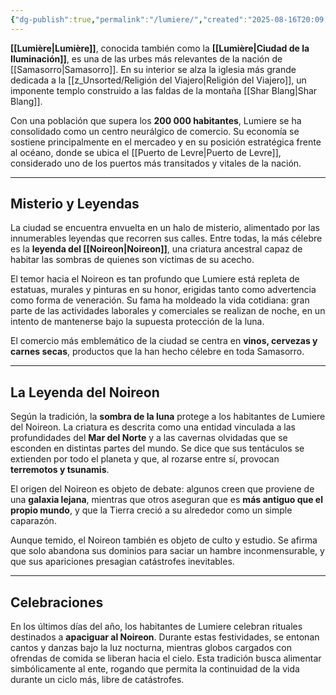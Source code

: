 ```yaml
---
{"dg-publish":true,"permalink":"/lumiere/","created":"2025-08-16T20:09:02.880-06:00","updated":"2025-08-16T20:10:40.000-06:00"}
---
```


**[[Lumière\|Lumière]]**, conocida también como la **[[Lumière\|Ciudad de la Iluminación]]**, es una de las urbes más relevantes de la nación de [[Samasorro\|Samasorro]]. En su interior se alza la iglesia más grande dedicada a la [[z_Unsorted/Religión del Viajero\|Religión del Viajero]], un imponente templo construido a las faldas de la montaña [[Shar Blang\|Shar Blang]].

Con una población que supera los **200 000 habitantes**, Lumiere se ha consolidado como un centro neurálgico de comercio. Su economía se sostiene principalmente en el mercadeo y en su posición estratégica frente al océano, donde se ubica el [[Puerto de Levre\|Puerto de Levre]], considerado uno de los puertos más transitados y vitales de la nación.

---

## Misterio y Leyendas

La ciudad se encuentra envuelta en un halo de misterio, alimentado por las innumerables leyendas que recorren sus calles. Entre todas, la más célebre es la **leyenda del [[Noireon\|Noireon]]**, una criatura ancestral capaz de habitar las sombras de quienes son víctimas de su acecho.

El temor hacia el Noireon es tan profundo que Lumiere está repleta de estatuas, murales y pinturas en su honor, erigidas tanto como advertencia como forma de veneración. Su fama ha moldeado la vida cotidiana: gran parte de las actividades laborales y comerciales se realizan de noche, en un intento de mantenerse bajo la supuesta protección de la luna.

El comercio más emblemático de la ciudad se centra en **vinos, cervezas y carnes secas**, productos que la han hecho célebre en toda Samasorro.

---

## La Leyenda del Noireon

Según la tradición, la **sombra de la luna** protege a los habitantes de Lumiere del Noireon. La criatura es descrita como una entidad vinculada a las profundidades del **Mar del Norte** y a las cavernas olvidadas que se esconden en distintas partes del mundo. Se dice que sus tentáculos se extienden por todo el planeta y que, al rozarse entre sí, provocan **terremotos y tsunamis**.

El origen del Noireon es objeto de debate: algunos creen que proviene de una **galaxia lejana**, mientras que otros aseguran que es **más antiguo que el propio mundo**, y que la Tierra creció a su alrededor como un simple caparazón.

Aunque temido, el Noireon también es objeto de culto y estudio. Se afirma que solo abandona sus dominios para saciar un hambre inconmensurable, y que sus apariciones presagian catástrofes inevitables.

---

## Celebraciones

En los últimos días del año, los habitantes de Lumiere celebran rituales destinados a **apaciguar al Noireon**. Durante estas festividades, se entonan cantos y danzas bajo la luz nocturna, mientras globos cargados con ofrendas de comida se liberan hacia el cielo. Esta tradición busca alimentar simbólicamente al ente, rogando que permita la continuidad de la vida durante un ciclo más, libre de catástrofes.